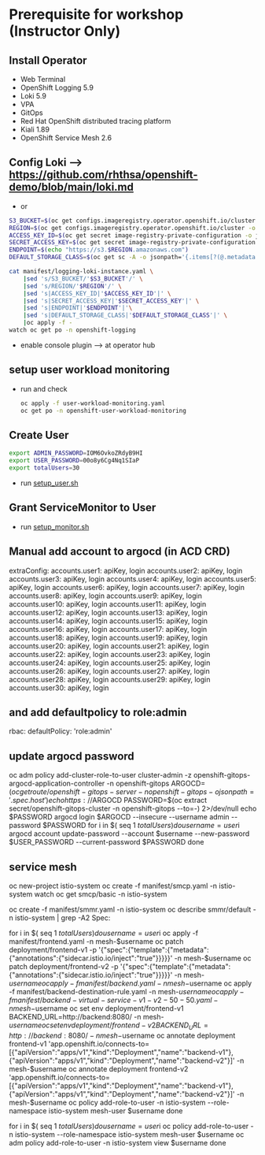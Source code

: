 # Prerequisite for workshop (Instructor Only)

## Install Operator

- Web Terminal
- OpenShift Logging 5.9
- Loki 5.9
- VPA
- GitOps
- Red Hat OpenShift distributed tracing platform 
- Kiali 1.89
- OpenShift Service Mesh 2.6

## Config Loki --> https://github.com/rhthsa/openshift-demo/blob/main/loki.md

- or

```sh
S3_BUCKET=$(oc get configs.imageregistry.operator.openshift.io/cluster -o jsonpath='{.spec.storage.s3.bucket}' -n openshift-image-registry)
REGION=$(oc get configs.imageregistry.operator.openshift.io/cluster -o jsonpath='{.spec.storage.s3.region}' -n openshift-image-registry)
ACCESS_KEY_ID=$(oc get secret image-registry-private-configuration -o jsonpath='{.data.credentials}' -n openshift-image-registry|base64 -d|grep aws_access_key_id|awk -F'=' '{print $2}'|sed 's/^[ ]*//')
SECRET_ACCESS_KEY=$(oc get secret image-registry-private-configuration -o jsonpath='{.data.credentials}' -n openshift-image-registry|base64 -d|grep aws_secret_access_key|awk -F'=' '{print $2}'|sed 's/^[ ]*//')
ENDPOINT=$(echo "https://s3.$REGION.amazonaws.com")
DEFAULT_STORAGE_CLASS=$(oc get sc -A -o jsonpath='{.items[?(@.metadata.annotations.storageclass\.kubernetes\.io/is-default-class=="true")].metadata.name}')
```


  
```sh
cat manifest/logging-loki-instance.yaml \
    |sed 's/S3_BUCKET/'$S3_BUCKET'/' \
    |sed 's/REGION/'$REGION'/' \
    |sed 's|ACCESS_KEY_ID|'$ACCESS_KEY_ID'|' \
    |sed 's|SECRET_ACCESS_KEY|'$SECRET_ACCESS_KEY'|' \
    |sed 's|ENDPOINT|'$ENDPOINT'|'\
    |sed 's|DEFAULT_STORAGE_CLASS|'$DEFAULT_STORAGE_CLASS'|' \
    |oc apply -f -
watch oc get po -n openshift-logging
```

- enable console plugin --> at operator hub

## setup user workload monitoring
- run and check
  ```sh
  oc apply -f user-workload-monitoring.yaml
  oc get po -n openshift-user-workload-monitoring
  ```

## Create User

```sh
export ADMIN_PASSWORD=IOM6OvkoZRdyB9HI
export USER_PASSWORD=00o8y6Cg4Nq1SIaP
export totalUsers=30
```

- run [setup_user.sh](bin/setup_user.sh)


## Grant ServiceMonitor to User
- run [setup_monitor.sh](bin/setup_monitor.sh)  

## Manual add account to argocd (in ACD CRD) 

extraConfig:
  accounts.user1: apiKey, login
  accounts.user2: apiKey, login
  accounts.user3: apiKey, login
  accounts.user4: apiKey, login
  accounts.user5: apiKey, login
  accounts.user6: apiKey, login
  accounts.user7: apiKey, login
  accounts.user8: apiKey, login
  accounts.user9: apiKey, login
  accounts.user10: apiKey, login
  accounts.user11: apiKey, login
  accounts.user12: apiKey, login
  accounts.user13: apiKey, login
  accounts.user14: apiKey, login
  accounts.user15: apiKey, login
  accounts.user16: apiKey, login
  accounts.user17: apiKey, login
  accounts.user18: apiKey, login
  accounts.user19: apiKey, login
  accounts.user20: apiKey, login
  accounts.user21: apiKey, login
  accounts.user22: apiKey, login
  accounts.user23: apiKey, login
  accounts.user24: apiKey, login
  accounts.user25: apiKey, login
  accounts.user26: apiKey, login
  accounts.user27: apiKey, login
  accounts.user28: apiKey, login
  accounts.user29: apiKey, login
  accounts.user30: apiKey, login

## and add defaultpolicy to role:admin

rbac:
  defaultPolicy: 'role:admin'


## update argocd password

oc adm policy add-cluster-role-to-user cluster-admin -z openshift-gitops-argocd-application-controller -n openshift-gitops
ARGOCD=$(oc get route/openshift-gitops-server -n openshift-gitops -o jsonpath='{.spec.host}')
echo https://$ARGOCD
PASSWORD=$(oc extract secret/openshift-gitops-cluster -n openshift-gitops --to=-) 2>/dev/null
echo $PASSWORD
argocd login $ARGOCD  --insecure --username admin --password $PASSWORD
for i in $( seq 1 $totalUsers )
do
  username=user$i
  argocd account update-password --account $username --new-password $USER_PASSWORD --current-password $PASSWORD
done


## service mesh

oc new-project istio-system
oc create -f manifest/smcp.yaml -n istio-system
watch oc get smcp/basic -n istio-system

oc create -f manifest/smmr.yaml -n istio-system
oc describe smmr/default -n istio-system | grep -A2 Spec:

for i in $( seq 1 $totalUsers )
do
    username=user$i
    oc apply -f manifest/frontend.yaml -n mesh-$username
    oc patch deployment/frontend-v1 -p '{"spec":{"template":{"metadata":{"annotations":{"sidecar.istio.io/inject":"true"}}}}}' -n mesh-$username
    oc patch deployment/frontend-v2 -p '{"spec":{"template":{"metadata":{"annotations":{"sidecar.istio.io/inject":"true"}}}}}' -n mesh-$username
    oc apply -f manifest/backend.yaml -n mesh-$username
    oc apply -f manifest/backend-destination-rule.yaml -n mesh-$username
    oc apply -f manifest/backend-virtual-service-v1-v2-50-50.yaml -n mesh-$username
    oc set env deployment/frontend-v1 BACKEND_URL=http://backend:8080/ -n mesh-$username
    oc set env deployment/frontend-v2 BACKEND_URL=http://backend:8080/ -n mesh-$username
    oc annotate deployment frontend-v1 'app.openshift.io/connects-to=[{"apiVersion":"apps/v1","kind":"Deployment","name":"backend-v1"},{"apiVersion":"apps/v1","kind":"Deployment","name":"backend-v2"}]' -n mesh-$username
    oc annotate deployment frontend-v2 'app.openshift.io/connects-to=[{"apiVersion":"apps/v1","kind":"Deployment","name":"backend-v1"},{"apiVersion":"apps/v1","kind":"Deployment","name":"backend-v2"}]' -n mesh-$username
    oc policy add-role-to-user -n istio-system --role-namespace istio-system mesh-user $username
done

for i in $( seq 1 $totalUsers )
do
    username=user$i
    oc policy add-role-to-user -n istio-system --role-namespace istio-system mesh-user $username
    oc adm policy add-role-to-user -n istio-system view $username
done
